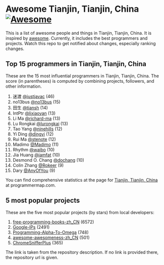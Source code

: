 Awesome Tianjin, Tianjin, China [![Awesome](https://cdn.rawgit.com/sindresorhus/awesome/d7305f38d29fed78fa85652e3a63e154dd8e8829/media/badge.svg)](https://github.com/sindresorhus/awesome)
================================================================================
This is a list of awesome people and things in Tianjin, Tianjin, China. It is inspired by [awesome](https://github.com/sindresorhus/awesome). Currently, it includes the best programmers and projects. Watch this repo to get notified about changes, especially ranking changes.

Top 15 programmers in Tianjin, Tianjin, China
--------------------------------------------------------------------------------
These are the 15 most influential programmers in Tianjin, Tianjin, China. The score (in parentheses) is computed by combining projects, followers, and other information.

1. 迷渡 [@justjavac](https://github.com/justjavac) (46)
2. no13bus [@no13bus](https://github.com/no13bus) (15)
3. 田生 [@tiansh](https://github.com/tiansh) (14)
4. IntPtr [@lixiaoyan](https://github.com/lixiaoyan) (13)
5. Li Ma [@richard-ma](https://github.com/richard-ma) (13)
6. Lu Rongkai [@lurongkai](https://github.com/lurongkai) (13)
7. Tao Yang [@ninehills](https://github.com/ninehills) (12)
8. Yi Ding [@dingyi](https://github.com/dingyi) (12)
9. Rui Ma [@stenote](https://github.com/stenote) (12)
10. Madimo [@Madimo](https://github.com/Madimo) (11)
11. Rhythm [@waibo](https://github.com/waibo) (10)
12. Jia Huang [@iamfat](https://github.com/iamfat) (10)
13. Desmond O. Chang [@dochang](https://github.com/dochang) (10)
14. Colin Zhang [@Rokeer](https://github.com/Rokeer) (9)
15. Dary [@AnyOfYou](https://github.com/AnyOfYou) (9)

You can find comprehensive statistics at the page for [Tianjin, Tianjin, China](http://programmermap.com/area/tianjin-tianjin-china) at programmermap.com.

5 most popular projects
--------------------------------------------------------------------------------
These are the five most popular projects (by stars) from local developers:

1. [free-programming-books-zh_CN](http://weibo.com/justjavac) (6572)
2. [Google-IPs](https://github.com/justjavac/Google-IPs) (2491)
3. [Programming-Alpha-To-Omega](https://github.com/justjavac/Programming-Alpha-To-Omega) (748)
4. [awesome-awesomeness-zh_CN](https://github.com/justjavac/awesome-awesomeness-zh_CN) (501)
5. [ChromeSnifferPlus](https://chrome.google.com/webstore/detail/chrome-sniffer-plus/fhhdlnnepfjhlhilgmeepgkhjmhhhjkh) (365)

The link is taken from the repository description. If no link is provided there, the repository url is given.